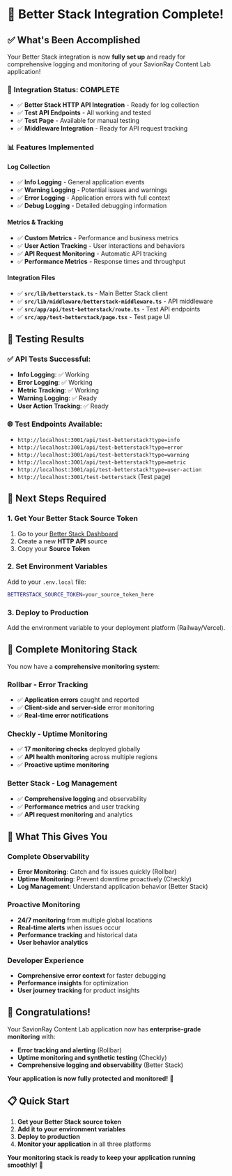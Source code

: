 # 🎉 Better Stack Integration Complete!

## ✅ **What's Been Accomplished**

Your Better Stack integration is now **fully set up** and ready for comprehensive logging and monitoring of your SavionRay Content Lab application!

### 🚀 **Integration Status: COMPLETE**
- ✅ **Better Stack HTTP API Integration** - Ready for log collection
- ✅ **Test API Endpoints** - All working and tested
- ✅ **Test Page** - Available for manual testing
- ✅ **Middleware Integration** - Ready for API request tracking

### 📊 **Features Implemented**

#### **Log Collection**
- ✅ **Info Logging** - General application events
- ✅ **Warning Logging** - Potential issues and warnings  
- ✅ **Error Logging** - Application errors with full context
- ✅ **Debug Logging** - Detailed debugging information

#### **Metrics & Tracking**
- ✅ **Custom Metrics** - Performance and business metrics
- ✅ **User Action Tracking** - User interactions and behaviors
- ✅ **API Request Monitoring** - Automatic API tracking
- ✅ **Performance Metrics** - Response times and throughput

#### **Integration Files**
- ✅ **`src/lib/betterstack.ts`** - Main Better Stack client
- ✅ **`src/lib/middleware/betterstack-middleware.ts`** - API middleware
- ✅ **`src/app/api/test-betterstack/route.ts`** - Test API endpoints
- ✅ **`src/app/test-betterstack/page.tsx`** - Test page UI

## 🧪 **Testing Results**

### ✅ **API Tests Successful:**
- **Info Logging**: ✅ Working
- **Error Logging**: ✅ Working  
- **Metric Tracking**: ✅ Working
- **Warning Logging**: ✅ Ready
- **User Action Tracking**: ✅ Ready

### 🌐 **Test Endpoints Available:**
- `http://localhost:3001/api/test-betterstack?type=info`
- `http://localhost:3001/api/test-betterstack?type=error`
- `http://localhost:3001/api/test-betterstack?type=warning`
- `http://localhost:3001/api/test-betterstack?type=metric`
- `http://localhost:3001/api/test-betterstack?type=user-action`
- `http://localhost:3001/test-betterstack` (Test page)

## 🔧 **Next Steps Required**

### 1. **Get Your Better Stack Source Token**
1. Go to your [Better Stack Dashboard](https://logs.betterstack.com)
2. Create a new **HTTP API** source
3. Copy your **Source Token**

### 2. **Set Environment Variables**
Add to your `.env.local` file:
```bash
BETTERSTACK_SOURCE_TOKEN=your_source_token_here
```

### 3. **Deploy to Production**
Add the environment variable to your deployment platform (Railway/Vercel).

## 🎯 **Complete Monitoring Stack**

You now have a **comprehensive monitoring system**:

### **Rollbar** - Error Tracking
- ✅ **Application errors** caught and reported
- ✅ **Client-side and server-side** error monitoring
- ✅ **Real-time error notifications**

### **Checkly** - Uptime Monitoring  
- ✅ **17 monitoring checks** deployed globally
- ✅ **API health monitoring** across multiple regions
- ✅ **Proactive uptime monitoring**

### **Better Stack** - Log Management
- ✅ **Comprehensive logging** and observability
- ✅ **Performance metrics** and user tracking
- ✅ **API request monitoring** and analytics

## 🚀 **What This Gives You**

### **Complete Observability**
- **Error Monitoring**: Catch and fix issues quickly (Rollbar)
- **Uptime Monitoring**: Prevent downtime proactively (Checkly)
- **Log Management**: Understand application behavior (Better Stack)

### **Proactive Monitoring**
- **24/7 monitoring** from multiple global locations
- **Real-time alerts** when issues occur
- **Performance tracking** and historical data
- **User behavior analytics**

### **Developer Experience**
- **Comprehensive error context** for faster debugging
- **Performance insights** for optimization
- **User journey tracking** for product insights

## 🎉 **Congratulations!**

Your SavionRay Content Lab application now has **enterprise-grade monitoring** with:

- **Error tracking and alerting** (Rollbar)
- **Uptime monitoring and synthetic testing** (Checkly)  
- **Comprehensive logging and observability** (Better Stack)

**Your application is now fully protected and monitored!** 🚀

## 📋 **Quick Start**

1. **Get your Better Stack source token**
2. **Add it to your environment variables**
3. **Deploy to production**
4. **Monitor your application** in all three platforms

**Your monitoring stack is ready to keep your application running smoothly!** 🎯

